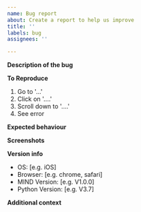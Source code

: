 ```yaml
---
name: Bug report
about: Create a report to help us improve
title: ''
labels: bug
assignees: ''

---
```


**Description of the bug**
<!-- A clear and concise description of what the bug is. -->

**To Reproduce**
<!-- Clear and concise steps to reproduce the behaviour. -->
1. Go to '...'
2. Click on '....'
3. Scroll down to '....'
4. See error

**Expected behaviour**
<!-- A clear and concise description of what you expected to happen. -->

**Screenshots**
<!-- If applicable, add screenshots to help explain your problem. -->

**Version info**
 - OS: [e.g. iOS]
 - Browser: [e.g. chrome, safari]
 - MIND Version: [e.g. V1.0.0]
 - Python Version: [e.g. V3.7]

**Additional context**
<!-- Add any other context about the problem here. -->
